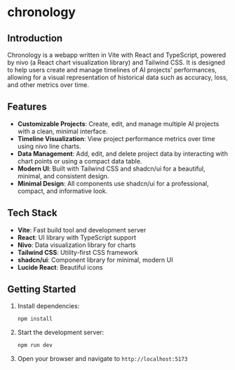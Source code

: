 # chronology

## Introduction

Chronology is a webapp written in Vite with React and TypeScript, powered by nivo (a React chart visualization library) and Tailwind CSS. It is designed to help users create and manage timelines of AI projects' performances, allowing for a visual representation of historical data such as accuracy, loss, and other metrics over time.

## Features

- **Customizable Projects**: Create, edit, and manage multiple AI projects with a clean, minimal interface.
- **Timeline Visualization**: View project performance metrics over time using nivo line charts.
- **Data Management**: Add, edit, and delete project data by interacting with chart points or using a compact data table.
- **Modern UI**: Built with Tailwind CSS and shadcn/ui for a beautiful, minimal, and consistent design.
- **Minimal Design**: All components use shadcn/ui for a professional, compact, and informative look.

## Tech Stack

- **Vite**: Fast build tool and development server
- **React**: UI library with TypeScript support
- **Nivo**: Data visualization library for charts
- **Tailwind CSS**: Utility-first CSS framework
- **shadcn/ui**: Component library for minimal, modern UI
- **Lucide React**: Beautiful icons

## Getting Started

1. Install dependencies:

   ```bash
   npm install
   ```

2. Start the development server:

   ```bash
   npm run dev
   ```

3. Open your browser and navigate to `http://localhost:5173`
